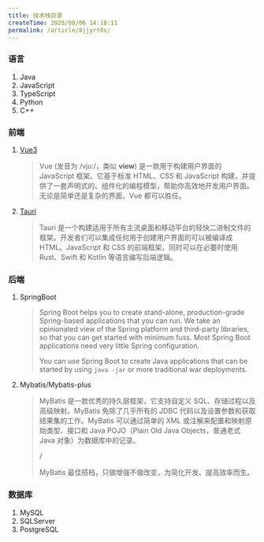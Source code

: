```yaml
---
title: 技术栈目录
createTime: 2025/08/06 14:18:11
permalink: /article/8jjyrt0x/
---
```

### 语言

1. Java
2. JavaScript
3. TypeScript
4. Python
5. C++

### 前端

1. [Vue3](https://cn.vuejs.org/)

   > Vue (发音为 /vjuː/，类似 **view**) 是一款用于构建用户界面的 JavaScript 框架。它基于标准 HTML、CSS 和 JavaScript 构建，并提供了一套声明式的、组件化的编程模型，帮助你高效地开发用户界面。无论是简单还是复杂的界面，Vue 都可以胜任。

2. [Tauri](https://tauri.app/)

   > Tauri 是一个构建适用于所有主流桌面和移动平台的轻快二进制文件的框架。开发者们可以集成任何用于创建用户界面的可以被编译成 HTML、JavaScript 和 CSS 的前端框架，同时可以在必要时使用 Rust、Swift 和 Kotlin 等语言编写后端逻辑。

### 后端

1. SpringBoot

   > Spring Boot helps you to create stand-alone, production-grade Spring-based applications that you can run. We take an opinionated view of the Spring platform and third-party libraries, so that you can get started with minimum fuss. Most Spring Boot applications need very little Spring configuration.
   >
   > You can use Spring Boot to create Java applications that can be started by using `java -jar` or more traditional war deployments.

2. Mybatis/Mybatis-plus

   > MyBatis 是一款优秀的持久层框架，它支持自定义 SQL、存储过程以及高级映射。MyBatis 免除了几乎所有的 JDBC 代码以及设置参数和获取结果集的工作。MyBatis 可以通过简单的 XML 或注解来配置和映射原始类型、接口和 Java POJO（Plain Old Java Objects，普通老式 Java 对象）为数据库中的记录。
   >
   > /
   >
   > MyBatis 最佳搭档，只做增强不做改变，为简化开发、提高效率而生。

### 数据库

1. MySQL
2. SQLServer
3. PostgreSQL